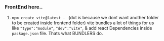 ### FrontEnd here..

1. `npm create vite@latest . ` (dot is because we dont want another folder to be created inside frontend folder)
vite bundles a lot of things for us like `"type":"module"`, `"dev":"vite"`, & add react Dependencies inside `package.json` file. Thats what BUNDLERS do.